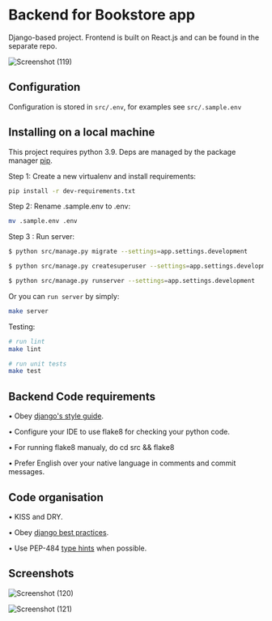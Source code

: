 # Backend for Bookstore app

Django-based project. Frontend is built on React.js and can be found in the separate repo.

![Screenshot (119)](https://github.com/705d1ef/bookstore-backend/assets/92192816/10984d21-c161-449e-8958-e5ca1bbfc5cd)


## Configuration

Configuration is stored in ```src/.env```, for examples see ```src/.sample.env```

## Installing on a local machine

This project requires python 3.9. Deps are managed by the package manager [pip](https://pip.pypa.io/en/stable/).

Step 1: Create a new virtualenv and install requirements:

```bash 
pip install -r dev-requirements.txt
```

Step 2: Rename .sample.env to .env:

```bash
mv .sample.env .env
```

Step 3 : Run server:

```bash
$ python src/manage.py migrate --settings=app.settings.development
```
```bash
$ python src/manage.py createsuperuser --settings=app.settings.development
```
```bash
$ python src/manage.py runserver --settings=app.settings.development
```


Or you can ```run server``` by simply:

```bash
make server
```
Testing:

```bash
# run lint
make lint

# run unit tests
make test
```


## Backend Code requirements

• Obey [django's style guide](https://docs.djangoproject.com/en/dev/internals/contributing/writing-code/coding-style/).

• Configure your IDE to use flake8 for checking your python code. 

• For running flake8 manualy, do cd src && flake8

• Prefer English over your native language in comments and commit messages.

## Code organisation

• KISS and DRY.

• Obey [django best practices](https://django-best-practices.readthedocs.io/en/latest/index.html).

• Use PEP-484 [type hints](https://peps.python.org/pep-0484/) when possible.

## Screenshots

![Screenshot (120)](https://github.com/705d1ef/bookstore-backend/assets/92192816/2cb12fd3-926d-42d4-889c-c9c69f66d8c5)

![Screenshot (121)](https://github.com/705d1ef/bookstore-backend/assets/92192816/88bc9275-4af1-4fc0-bdba-c2e6ceaa33b0)
